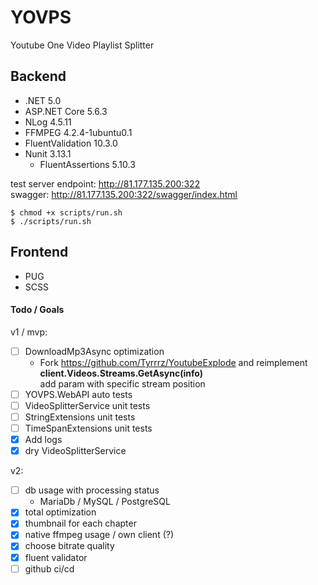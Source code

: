# YOVPS
Youtube One Video Playlist Splitter

## Backend
* .NET 5.0
* ASP.NET Core 5.6.3
* NLog 4.5.11
* FFMPEG 4.2.4-1ubuntu0.1
* FluentValidation 10.3.0
* Nunit 3.13.1
  * FluentAssertions 5.10.3

test server endpoint: http://81.177.135.200:322 </br>
swagger: http://81.177.135.200:322/swagger/index.html

```
$ chmod +x scripts/run.sh
$ ./scripts/run.sh
```

## Frontend
* PUG
* SCSS

#### Todo / Goals
v1 / mvp:
- [ ] DownloadMp3Async optimization 
  - Fork https://github.com/Tyrrrz/YoutubeExplode and reimplement **client.Videos.Streams.GetAsync(info)**<br>
  add param with specific stream position
- [ ] YOVPS.WebAPI auto tests
- [ ] VideoSplitterService unit tests
- [ ] StringExtensions unit tests
- [ ] TimeSpanExtensions unit tests
- [X] Add logs
- [X] dry VideoSplitterService

v2:
- [ ] db usage with processing status 
  - MariaDb / MySQL / PostgreSQL
- [X] total optimization
- [X] thumbnail for each chapter
- [X] native ffmpeg usage / own client (?)
- [X] choose bitrate quality
- [X] fluent validator
- [ ] github ci/cd
